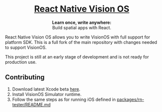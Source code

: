 <h1 align="center">
  <a href="https://reactnative.dev/">
    React Native Vision OS
  </a>
</h1>

<p align="center">
  <strong>Learn once, write anywhere:</strong><br>
  Build spatial apps with React.
</p>

React Native Vision OS allows you to write VisionOS with full support for platform SDK. This is a full fork of the main repository with changes needed to support VisionOS.

This project is still at an early stage of development and is not ready for production use.

## Contributing

1. Download latest Xcode beta [here](https://developer.apple.com/xcode/).
2. Install VisionOS Simulator runtime. 
3. Follow the same steps as for running iOS defined in [packages/rn-tester/README.md](./packages/rn-tester/README.md)
